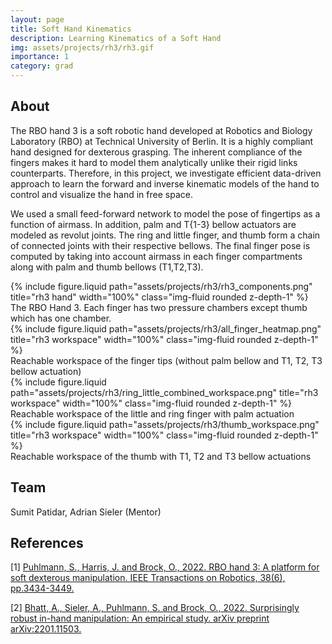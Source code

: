```yaml
---
layout: page
title: Soft Hand Kinematics
description: Learning Kinematics of a Soft Hand
img: assets/projects/rh3/rh3.gif
importance: 1
category: grad
---
```


## About

The RBO hand 3 is a soft robotic hand developed at Robotics and Biology
Laboratory (RBO) at Technical University of Berlin. It is a highly compliant
hand designed for dexterous grasping. The inherent compliance of the fingers
makes it hard to model them analytically unlike their rigid links counterparts.
Therefore, in this project, we investigate efficient data-driven approach to
learn the forward and inverse kinematic models of the hand to control and
visualize the hand in free space.

We used a small feed-forward network to model the pose of fingertips as a
function of airmass. In addition, palm and T{1-3} bellow actuators are modeled
as revolut joints. The ring and little finger, and thumb form a chain of
connected joints with their respective bellows. The final finger pose is
computed by taking into account airmass in each finger compartments along with
palm and thumb bellows (T1,T2,T3).

<div class="row justify-content-md-center">
    <div class="col-sm-6">
    {% include
    figure.liquid path="assets/projects/rh3/rh3_components.png" title="rh3
    hand" width="100%" class="img-fluid rounded z-depth-1" %}
        <div class="caption"> The RBO Hand 3. Each finger has two pressure
    chambers except thumb which has one chamber. </div>
    </div>
    <div class="col-sm-6"> {% include figure.liquid
        path="assets/projects/rh3/all_finger_heatmap.png" title="rh3
        workspace" width="100%" class="img-fluid rounded z-depth-1" %}
        <div class="caption"> Reachable workspace of the finger
    tips (without palm bellow and T1, T2, T3 bellow actuation) </div>
    </div>
    <div class="col-sm-6"> {% include figure.liquid
        path="assets/projects/rh3/ring_little_combined_workspace.png"
        title="rh3 workspace" width="100%" class="img-fluid rounded z-depth-1"
        %}
        <div class="caption"> Reachable
    workspace of the little and ring finger with palm actuation </div>
    </div>
    <div class="col-sm-6"> {% include figure.liquid
        path="assets/projects/rh3/thumb_workspace.png" title="rh3
        workspace" width="100%" class="img-fluid rounded z-depth-1" %}
        <div class="caption"> Reachable
    workspace of the thumb with T1, T2 and T3 bellow actuations </div>
    </div>
</div>

## Team

Sumit Patidar, Adrian Sieler (Mentor)

## References

[1] [Puhlmann, S., Harris, J. and Brock, O., 2022. RBO hand 3: A platform for
soft dexterous manipulation. IEEE Transactions on Robotics, 38(6),
pp.3434-3449.](https://ieeexplore.ieee.org/abstract/document/9761831/)

[2] [Bhatt, A., Sieler, A., Puhlmann, S. and Brock, O., 2022. Surprisingly robust
in-hand manipulation: An empirical study. arXiv preprint
arXiv:2201.11503.](https://arxiv.org/abs/2201.11503)
